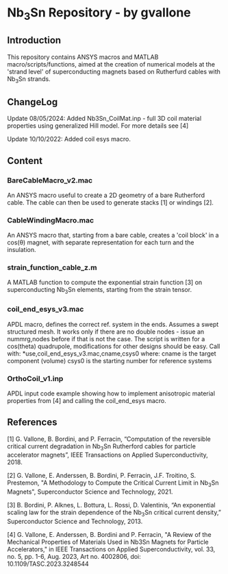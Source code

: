 # Nb<sub>3</sub>Sn Repository - by gvallone
## Introduction
This repository contains ANSYS macros and MATLAB macro/scripts/functions, aimed at the creation of numerical models at the 'strand level' of superconducting magnets based on Rutherfurd cables with Nb<sub>3</sub>Sn strands.

## ChangeLog
Update 08/05/2024:
Added Nb3Sn_CoilMat.inp - full 3D coil material properties using generalized Hill model. For more details see [4]

Update 10/10/2022:
Added coil esys macro.

## Content
### BareCableMacro_v2.mac
An ANSYS macro useful to create a 2D geometry of a bare Rutherford cable. The cable can then be used to generate stacks [1] or windings [2].

### CableWindingMacro.mac
An ANSYS macro that, starting from a bare cable, creates a 'coil block' in a cos(&theta;) magnet, with separate representation for each turn and the insulation.

### strain_function_cable_z.m
A MATLAB function to compute the exponential strain function [3] on superconducting Nb<sub>3</sub>Sn elements, starting from the strain tensor.

### coil_end_esys_v3.mac

APDL macro, defines the correct ref. system in the ends. Assumes a swept structured mesh. It works only if there are no double nodes - issue an nummrg,nodes before if that is not the case. The script is written for a cos(theta) quadrupole, modifications for other designs should be easy.
Call with:
*use,coil_end_esys_v3.mac,cname,csys0
where:
cname is the target component (volume)
csys0 is the starting number for reference systems

### OrthoCoil_v1.inp

APDL input code example showing how to implement anisotropic material properties from [4] and calling the coil_end_esys macro.

## References
[1] G. Vallone, B. Bordini, and P. Ferracin, “Computation of the reversible critical current degradation in Nb<sub>3</sub>Sn Rutherford cables for particle accelerator magnets”, IEEE Transactions on Applied Superconductivity, 2018.

[2] G. Vallone, E. Anderssen, B. Bordini, P. Ferracin, J.F. Troitino, S. Prestemon, "A Methodology to Compute the Critical Current Limit in Nb<sub>3</sub>Sn Magnets", Superconductor Science and Technology, 2021. 

[3] B. Bordini, P. Alknes, L. Bottura, L. Rossi, D. Valentinis, “An exponential scaling law for the strain dependence of the Nb<sub>3</sub>Sn critical current density,” Superconductor Science and Technology, 2013.

[4] G. Vallone, E. Anderssen, B. Bordini and P. Ferracin, "A Review of the Mechanical Properties of Materials Used in Nb3Sn Magnets for Particle Accelerators," in IEEE Transactions on Applied Superconductivity, vol. 33, no. 5, pp. 1-6, Aug. 2023, Art no. 4002806, doi: 10.1109/TASC.2023.3248544
